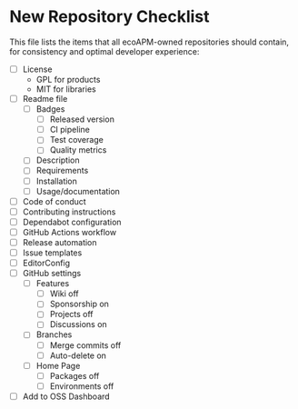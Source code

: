# New Repository Checklist

This file lists the items that all ecoAPM-owned repositories should contain, for consistency and optimal developer experience:

- [ ] License
  - GPL for products
  - MIT for libraries
- [ ] Readme file
  - [ ] Badges
    - [ ] Released version
    - [ ] CI pipeline
    - [ ] Test coverage
    - [ ] Quality metrics
  - [ ] Description
  - [ ] Requirements
  - [ ] Installation
  - [ ] Usage/documentation
- [ ] Code of conduct
- [ ] Contributing instructions
- [ ] Dependabot configuration
- [ ] GitHub Actions workflow
- [ ] Release automation
- [ ] Issue templates
- [ ] EditorConfig
- [ ] GitHub settings
  - [ ] Features
    - [ ] Wiki off
    - [ ] Sponsorship on
    - [ ] Projects off
    - [ ] Discussions on
  - [ ] Branches
    - [ ] Merge commits off
    - [ ] Auto-delete on
  - [ ] Home Page
    - [ ] Packages off
    - [ ] Environments off
- [ ] Add to OSS Dashboard